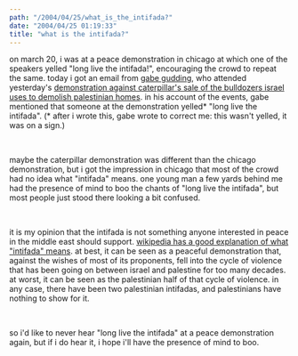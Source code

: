 ```yaml
---
path: "/2004/04/25/what_is_the_intifada?" 
date: "2004/04/25 01:19:33" 
title: "what is the intifada?" 
---
```

<p>on march 20, i was at a peace demonstration in chicago at which one of the speakers yelled "long live the intifada!", encouraging the crowd to repeat the same. today i got an email from <a href="http://gabrielgudding.blogspot.com/">gabe gudding</a>, who attended yesterday's <a href="http://www.dailyherald.com/dupage/main_story.asp?intID=3810129">demonstration against caterpillar's sale of the bulldozers israel uses to demolish palestinian homes</a>. in his account of the events, gabe mentioned that someone at the demonstration yelled* "long live the intifada". (* after i wrote this, gabe wrote to correct me: this wasn't yelled, it was on a sign.)</p><br><p>maybe the caterpillar demonstration was different than the chicago demonstration, but i got the impression in chicago that most of the crowd had no idea what "intifada" means. one young man a few yards behind me had the presence of mind to boo the chants of "long live the intifada", but most people just stood there looking a bit confused.</p><br><p>it is my opinion that the intifada is not something anyone interested in peace in the middle east should support. <a href="http://en.wikipedia.org/wiki/Intifada">wikipedia has a good explanation of what "intifada" means</a>. at best, it can be seen as a peaceful demonstration that, against the wishes of most of its proponents, fell into the cycle of violence that has been going on between israel and palestine for too many decades. at worst, it can be seen as the palestinian half of that cycle of violence. in any case, there have been two palestinian intifadas, and palestinians have nothing to show for it.</p><br><p>so i'd like to never hear "long live the intifada" at a peace demonstration again, but if i do hear it, i hope i'll have the presence of mind to boo.</p>